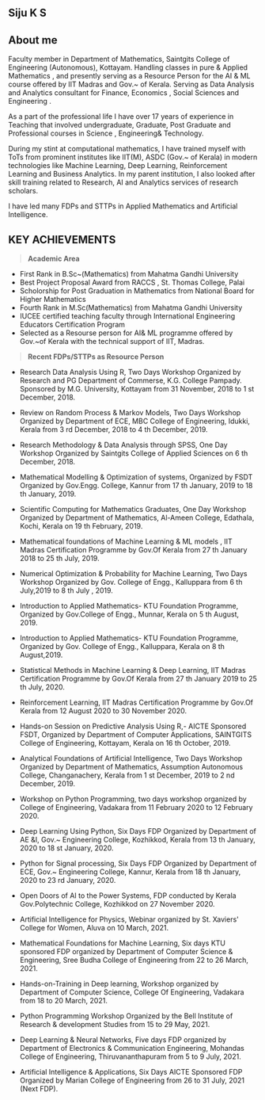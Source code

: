 ## Siju K S

<!--
**sijuswamy/sijuswamy** is a ✨ _special_ ✨ repository because its `README.md` (this file) appears on your GitHub profile.

Here are some ideas to get you started:

- 🔭 I’m currently working on ...
- 🌱 I’m currently learning ...
- 👯 I’m looking to collaborate on ...
- 🤔 I’m looking for help with ...
- 💬 Ask me about ...
- 📫 How to reach me: ...
- 😄 Pronouns: ...
- ⚡ Fun fact: ...
-->
## About me

Faculty member in Department of Mathematics, Saintgits College of Engineering (Autonomous), Kottayam. Handling classes in pure & Applied Mathematics , and presently serving as a Resource Person for the AI & ML course offered by IIT Madras and Gov.~ of Kerala. Serving as Data Analysis and Analytics consultant for Finance, Economics , Social Sciences and Engineering .

As a part of the professional life I have over 17 years of experience in Teaching that involved undergraduate, Graduate, Post Graduate and Professional courses in Science , Engineering& Technology.

During my stint at computational mathematics, I  have trained myself with ToTs from prominent institutes like IIT(M), ASDC (Gov.~ of Kerala) in modern technologies like Machine Learning, Deep Learning, Reinforcement Learning and Business Analytics. In my parent institution, I also looked after skill training related to Research, AI and Analytics services of research scholars. 

 I have led many FDPs and STTPs in Applied Mathematics and Artificial Intelligence.

## KEY ACHIEVEMENTS

>**Academic Area**


* First Rank in B.Sc~(Mathematics) from Mahatma Gandhi University
* Best Project Proposal Award from RACCS , St. Thomas College, Palai
* Scholorship for Post Graduation in Mathematics from National Board for Higher Mathematics
* Fourth Rank in M.Sc(Mathematics) from Mahatma Gandhi University
* IUCEE certified teaching faculty through International Engineering Educators Certification Program 
* Selected as a Resourse person for AI\& ML programme offered by Gov.~of Kerala with the technical support of IIT, Madras.

>**Recent FDPs/STTPs as Resource Person**

* Research Data Analysis Using R, Two Days Workshop Organized by Research and PG Department of Commerse, K.G. College Pampady. Sponsored by M.G. University,
Kottayam from 31 November, 2018 to 1 st December, 2018.

* Review on Random Process & Markov Models, Two Days Workshop Organized by Department of ECE, MBC College of Engineering, Idukki, Kerala from 3 rd December,
2018 to 4 th December, 2019.

* Research Methodology & Data Analysis through SPSS, One Day Workshop Organized by Saintgits College of Applied Sciences on 6 th December, 2018.
* Mathematical Modelling & Optimization of systems, Organized by FSDT Organized by Gov.Engg. College, Kannur from 17 th January, 2019 to 18 th January, 2019.
* Scientific Computing for Mathematics Graduates, One Day Workshop Organized by Department of Mathematics, Al-Ameen College, Edathala, Kochi, Kerala on 19 th
February, 2019.
* Mathematical foundations of Machine Learning & ML models , IIT Madras Certification Programme by Gov.Of Kerala from 27 th January 2018 to 25 th July, 2019.
* Numerical Optimization & Probability for Machine Learning, Two Days Workshop Organized by Gov. College of Engg., Kalluppara from 6 th July,2019 to 8 th July , 2019.
* Introduction to Applied Mathematics- KTU Foundation Programme, Organized by Gov.College of Engg., Munnar, Kerala on 5 th August, 2019.
* Introduction to Applied Mathematics- KTU Foundation Programme, Organized by Gov. College of Engg., Kalluppara, Kerala on 8 th August,2019.
* Statistical Methods in Machine Learning & Deep Learning, IIT Madras Certification Programme by Gov.Of Kerala from 27 th January 2019 to 25 th July, 2020.
* Reinforcement Learning, IIT Madras Certification Programme by Gov.Of Kerala from 12 August 2020 to 30 November 2020.
* Hands-on Session on Predictive Analysis Using R,- AICTE Sponsored FSDT, Organized by Department of Computer Applications, SAINTGITS College of Engineering,
Kottayam, Kerala on 16 th October, 2019.
* Analytical Foundations of Artificial Intelligence, Two Days Workshop Organized by Department of Mathematics, Assumption Autonomous College, Changanachery, Kerala
from 1 st December, 2019 to 2 nd December, 2019.
* Workshop on Python Programming, two days workshop organized by College of Engineering, Vadakara from 11 February 2020 to 12 February 2020.
* Deep Learning Using Python, Six Days FDP Organized by Department of AE &I, Gov.~ Engineering College, Kozhikkod, Kerala from 13 th January, 2020 to 18 st January, 2020.
* Python for Signal processing, Six Days FDP Organized by Department of ECE, Gov.~ Engineering College, Kannur, Kerala from 18 th January, 2020 to 23 rd January, 2020.
* Open Doors of AI to the Power Systems, FDP conducted by Kerala Gov.Polytechnic College, Kozhikkod on 27 November 2020.
* Artificial Intelligence for Physics, Webinar organized by St. Xaviers' College for Women, Aluva on 10 March, 2021.
* Mathematical Foundations for Machine Learning, Six days KTU sponsored FDP organized by Department of Computer Science & Engineering, Sree Budha College of Engineering from 22 to 26 March, 2021.
* Hands-on-Training in Deep learning, Workshop organized by Department of Computer Science, College Of Engineering, Vadakara from 18 to 20 March, 2021.
* Python Programming Workshop Organized by the Bell Institute of Research & development Studies from 15 to 29 May, 2021.
* Deep Learning & Neural Networks, Five days FDP organized by Department of Electronics & Communication Engineering, Mohandas College of Engineering, Thiruvananthapuram from 5 to 9 July, 2021.
* Artificial Intelligence & Applications, Six Days AICTE Sponsored FDP Organized by Marian College of Engineering from 26 to 31 July, 2021 (Next FDP).
